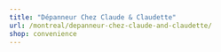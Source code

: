 ```yaml
---
title: "Dépanneur Chez Claude & Claudette"
url: /montreal/depanneur-chez-claude-and-claudette/
shop: convenience
---
```

